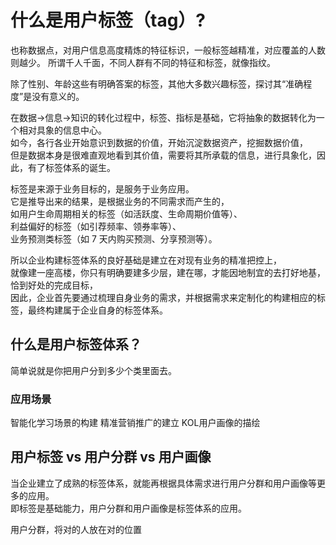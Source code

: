 # 什么是用户标签（tag）?

也称数据点，对用户信息高度精炼的特征标识，一般标签越精准，对应覆盖的人数则越少。
所谓千人千面，不同人群有不同的特征和标签，就像指纹。  

除了性别、年龄这些有明确答案的标签，其他大多数兴趣标签，探讨其“准确程度”是没有意义的。

在数据→信息→知识的转化过程中，标签、指标是基础，它将抽象的数据转化为一个相对具象的信息中心。  
如今，各行各业开始意识到数据的价值，开始沉淀数据资产，挖掘数据价值，  
但是数据本身是很难直观地看到其价值，需要将其所承载的信息，进行具象化，因此，有了标签体系的诞生。
 
标签是来源于业务目标的，是服务于业务应用。  
它是推导出来的结果，是根据业务的不同需求而产生的，  
如用户生命周期相关的标签（如活跃度、生命周期价值等）、  
利益偏好的标签（如引荐频率、领券率等）、  
业务预测类标签（如 7 天内购买预测、分享预测等）。

所以企业构建标签体系的良好基础是建立在对现有业务的精准把控上，  
就像建一座高楼，你只有明确要建多少层，建在哪，才能因地制宜的去打好地基，恰到好处的完成目标，  
因此，企业首先要通过梳理自身业务的需求，并根据需求来定制化的构建相应的标签，最终构建属于企业自身的标签体系。

## 什么是用户标签体系？

简单说就是你把用户分到多少个类里面去。

### 应用场景

智能化学习场景的构建
精准营销推广的建立
KOL用户画像的描绘  

## 用户标签 vs 用户分群 vs 用户画像

当企业建立了成熟的标签体系，就能再根据具体需求进行用户分群和用户画像等更多的应用。  
即标签是基础能力，用户分群和用户画像是标签体系的应用。

用户分群，将对的人放在对的位置
